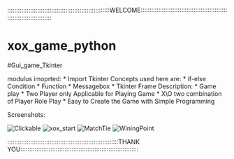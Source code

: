 
::::::::::::::::::::::::::::::::::::::::::::::::::::::::::WELCOME::::::::::::::::::::::::::::::::::::::::::::::::::::::::::::::::::::::::::
# xox_game_python
#Gui_game_Tkinter

modulus imoprted:
               * Import Tkinter
Concepts used here are:
               * if-else Condition
               * Function
               * Messagebox
               * Tkinter Frame
Description:
               * Game play
               * Two Player only Applicable for Playing Game
               * X\O two combination of Player Role Play 
               * Easy to Create the Game with Simple Programming

Screenshots:

![Clickable](https://github.com/harivigneshpro333/xox_game_python/assets/127614305/5bbe53fd-174b-4ef2-be66-3422e79a564f)
![xox_start](https://github.com/harivigneshpro333/xox_game_python/assets/127614305/6ffe2b55-a219-493e-83d7-cde1fc5fad14)
![MatchTie](https://github.com/harivigneshpro333/xox_game_python/assets/127614305/2d85a24c-0524-49ec-9841-dcb18947a36b)
![WiningPoint](https://github.com/harivigneshpro333/xox_game_python/assets/127614305/664300b8-325c-477e-9abc-f18af68feadd)

:::::::::::::::::::::::::::::::::::::::::::::::::::::::::::::::THANK YOU:::::::::::::::::::::::::::::::::::::::::::::::::::::::::::::::::::
